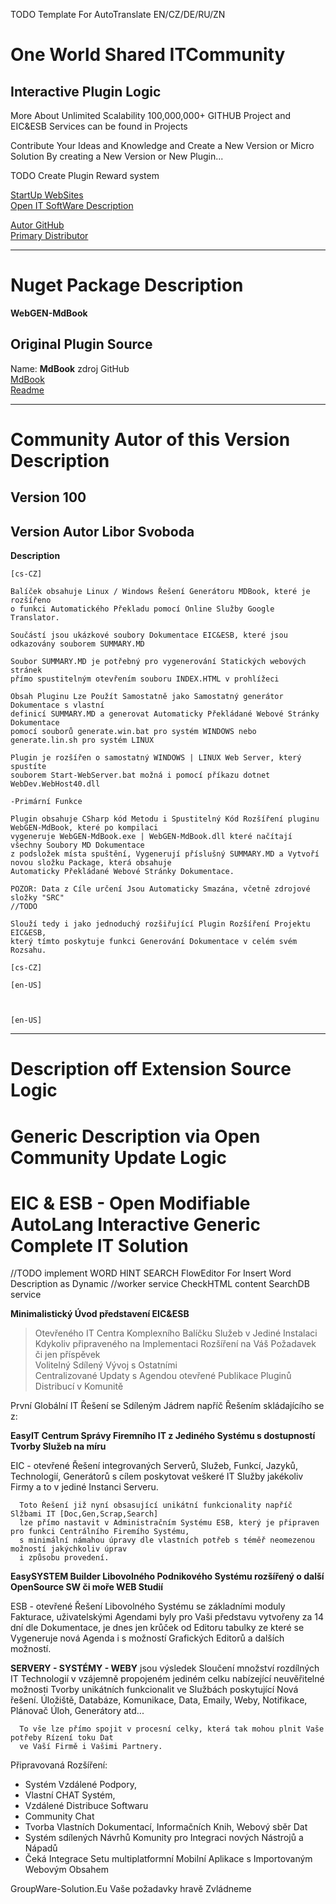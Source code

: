 ﻿TODO Template For AutoTranslate EN/CZ/DE/RU/ZN

# One World Shared ITCommunity

##  Interactive Plugin Logic 

More About Unlimited Scalability 100,000,000+ GITHUB Project
and EIC&ESB Services can be found in Projects

Contribute Your Ideas and Knowledge and Create a New Version or Micro Solution
By creating a New Version or New Plugin...

TODO Create Plugin Reward system   

[StartUp WebSites](https://KlikneteZde.Cz)   
[Open IT SoftWare Description](https://KlikneteZde.Cz/Readme)   

[Autor GitHub](https://github.com/liborsvoboda)    
[Primary Distributor](https://GroupWare-Solution.Eu)      


---  

# Nuget Package Description

**WebGEN-MdBook**

## Original Plugin Source

Name: **MdBook** zdroj GitHub     
[MdBook](https://github.com/rust-lang/mdBook)      
[Readme](https://github.com/rust-lang/mdBook/blob/master/README.md)

---   

# Community Autor of this Version Description     

## Version **100**    

## Version Autor **Libor Svoboda**

**Description**

```` 
[cs-CZ]     

Balíček obsahuje Linux / Windows Řešení Generátoru MDBook, které je rozšířeno    
o funkci Automatického Překladu pomocí Online Služby Google Translator.    

Součástí jsou ukázkové soubory Dokumentace EIC&ESB, které jsou odkazovány souborem SUMMARY.MD    

Soubor SUMMARY.MD je potřebný pro vygenerování Statických webových stránek     
přímo spustitelným otevřením souboru INDEX.HTML v prohlížeci    

Obsah Pluginu Lze Použít Samostatně jako Samostatný generátor Dokumentace s vlastní      
definicí SUMMARY.MD a generovat Automaticky Překládané Webové Stránky Dokumentace      
pomocí souborů generate.win.bat pro systém WINDOWS nebo generate.lin.sh pro systém LINUX

Plugin je rozšířen o samostatný WINDOWS | LINUX Web Server, který spustíte 
souborem Start-WebServer.bat možná i pomocí příkazu dotnet WebDev.WebHost40.dll

-Primární Funkce     

Plugin obsahuje CSharp kód Metodu i Spustitelný Kód Rozšíření pluginu WebGEN-MdBook, které po kompilaci     
vygeneruje WebGEN-MdBook.exe | WebGEN-MdBook.dll které načítají všechny Soubory MD Dokumentace    
z podsložek místa spuštění, Vygenerují příslušný SUMMARY.MD a Vytvoří novou složku Package, která obsahuje    
Automaticky Překládané Webové Stránky Dokumentace.     

POZOR: Data z Cíle určení Jsou Automaticky Smazána, včetně zdrojové složky "SRC"
//TODO

Slouží tedy i jako jednoduchý rozšiřující Plugin Rozšíření Projektu EIC&ESB,    
který tímto poskytuje funkci Generování Dokumentace v celém svém Rozsahu.     

[cs-CZ]     

````     

````    
[en-US]     



[en-US]     

````      


----         


# Description off Extension Source Logic



# Generic Description via Open Community Update Logic



# EIC & ESB - Open Modifiable AutoLang Interactive Generic Complete IT Solution

//TODO implement WORD HINT SEARCH FlowEditor For Insert Word Description as Dynamic 
//worker service CheckHTML content SearchDB service 


**Minimalistický Úvod představení EIC&ESB**      
> Otevřeného IT Centra Komplexního Balíčku Služeb v Jediné Instalaci    
> Kdykoliv připraveného na Implementaci Rozšíření na Váš Požadavek či jen příspěvek      
> Volitelný Sdílený Vývoj s Ostatními    
> Centralizované Updaty s Agendou otevřené Publikace Pluginů Distribucí v Komunitě
  

První Globální IT Řešení se Sdíleným Jádrem napříč Řešením skládajícího se z:    

**EasyIT Centrum Správy Firemního IT z Jediného Systému s dostupností Tvorby Služeb na míru**    

EIC - otevřené Řešení integrovaných Serverů, Služeb, Funkcí, Jazyků, Technologií, Generátorů
	  s cílem poskytovat veškeré IT Služby jakékoliv Firmy a to v jediné Instanci Serveru.
	  
	  Toto Řešení již nyní obsasující unikátní funkcionality napříč Slžbami IT [Doc,Gen,Scrap,Search]
	  lze přímo nastavit v Administračním Systému ESB, který je připraven pro funkci Centrálního Firemího Systému,
	  s minimální námahou úpravy dle vlastních potřeb s téměř neomezenou možností jakýchkoliv úprav 
	  i způsobu provedení.  

**EasySYSTEM Builder Libovolného Podnikového Systému rozšířený o další OpenSource SW či moře WEB Studií**     

ESB - otevřené Řešení Libovolného Systému se základními moduly Fakturace, uživatelskými Agendami
      byly pro Vaši představu vytvořeny za 14 dní dle Dokumentace, je dnes jen krůček od Editoru
	  tabulky ze které se Vygeneruje nová Agenda i s možností Grafických Editorů a dalších možností.


**SERVERY - SYSTÉMY - WEBY** 
	  jsou výsledek Sloučení množství rozdílných IT Technologií v vzájemně propojeném jediném celku
	  nabízející neuvěřitelné možnosti Tvorby unikátních funkcionalit ve Službách poskytující Nová řešení.
	  Úložiště, Databáze, Komunikace, Data, Emaily, Weby, Notifikace, Plánovač Úloh, Generátory atd...

	  To vše lze přímo spojit v procesní celky, která tak mohou plnit Vaše potřeby Rízení toku Dat
	  ve Vaší Firmě i Vašimi Partnery.


Připravovaná Rozšíření:

- Systém Vzdálené Podpory, 
- Vlastní CHAT Systém, 
- Vzdálené Distribuce Softwaru
- Community Chat
- Tvorba Vlastních Dokumentací, Informačních Knih, Webový sběr Dat
- Systém sdílených Návrhů Komunity pro Integraci nových Nástrojů a Nápadů 
- Čeká Integrace Setu multiplatformní Mobilní Aplikace s Importovaným Webovým Obsahem 


GroupWare-Solution.Eu
Vaše požadavky hravě Zvládneme

